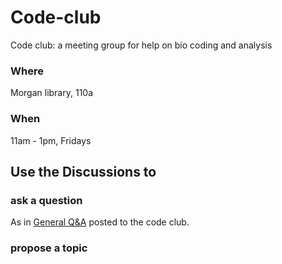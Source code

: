 # Code-club
Code club: a meeting group for help on bio coding and analysis

<script src="https://giscus.app/client.js"
        data-repo="Code-club"
        data-repo-id="R_kgDOJh5bSg"
        data-category="Announcements"
        data-category-id="[ENTER CATEGORY ID HERE]"
        data-mapping="pathname"
        data-strict="0"
        data-reactions-enabled="1"
        data-emit-metadata="0"
        data-input-position="bottom"
        data-theme="preferred_color_scheme"
        data-lang="en"
        crossorigin="anonymous"
        async>
</script>

### Where
Morgan library, 110a

### When
11am - 1pm, Fridays

## Use the Discussions to

### ask a question

As in [General Q&A](https://github.com/Colorado-State-University-CMB/Code-club/discussions/categories/q-a) posted to the code club.

### propose a topic


